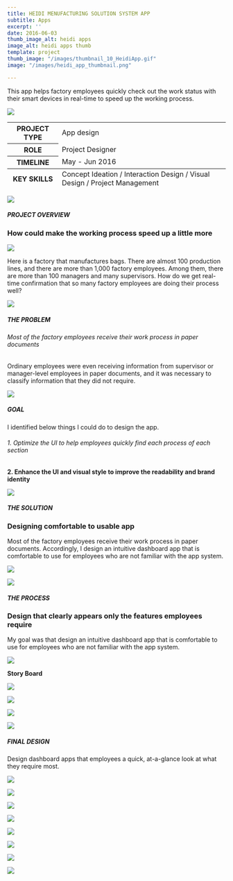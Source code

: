 ```yaml
---
title: HEIDI MENUFACTURING SOLUTION SYSTEM APP
subtitle: Apps
excerpt: ''
date: 2016-06-03
thumb_image_alt: heidi apps
image_alt: heidi apps thumb
template: project
thumb_image: "/images/thumbnail_10_HeidiApp.gif"
image: "/images/heidi_app_thumbnail.png"

---
```

This app helps factory employees quickly check out the work status with their smart devices in real-time to speed up the working process.

![](/images/empty_150.png)

<table>  
<thead>  
</thead>  
<tbody>  
<tr>  
<th>PROJECT TYPE</th>  
<td>App design</td>  
</tr>  
<tr>  
<th>ROLE</th>  
<td>Project Designer</td>  
</tr>  
<tr>  
<th>TIMELINE</th>  
<td>May - Jun 2016</td>  
</tr>  
</tbody>  
<tfoot>  
<tr>  
<th>KEY SKILLS</th>  
<td>Concept Ideation / Interaction Design / Visual Design / Project Management</td>  
</tr>  
</tfoot>  
</table>

![](/images/empty_150.png)

##### PROJECT OVERVIEW

### How could make the working process speed up a little more

![](/images/overview-1.png)

Here is a factory that manufactures bags. There are almost 100 production lines, and there are more than 1,000 factory employees. Among them, there are more than 100 managers and many supervisors. How do we get real-time confirmation that so many factory employees are doing their process well?

![](/images/empty_150.png)

##### THE PROBLEM

###### Most of the factory employees receive their work process in paper documents

Ordinary employees were even receiving information from supervisor or manager-level employees in paper documents, and it was necessary to classify information that they did not require.

![](/images/empty_150.png)

##### GOAL

I identified below things I could do to design the app.

###### 1. Optimize the UI to help employees quickly find each process of each section

**2. Enhance the UI and visual style to improve the readability and brand identity**

**![](/images/empty_150.png)**

##### THE SOLUTION

### Designing comfortable to usable app

Most of the factory employees receive their work process in paper documents. Accordingly, I design an intuitive dashboard app that is comfortable to use for employees who are not familiar with the app system.

![](/images/heidi_app_solution.png)

![](/images/empty_150.png)

##### THE PROCESS

### Design that clearly appears only the features employees require

My goal was that design an intuitive dashboard app that is comfortable to use for employees who are not familiar with the app system.

![](/images/empty_100.png)

**Story Board**

![](/images/heidi_app_process01.png)

![](/images/heidi_app_process02.png)

![](/images/heidi_app_process03.png)

![](/images/heidi_app_process04.png)

##### FINAL DESIGN

Design dashboard apps that employees a quick, at-a-glance look at what they require most.

![](/images/empty_100.png)

![](/images/heidi_app_final01.png)

![](/images/empty_100.png)

![](/images/heidi_app_final02.png)

![](/images/empty_100.png)

![](/images/heidi_app_final03.gif)

![](/images/empty_100.png)

![](/images/heidi_app_final04.gif)